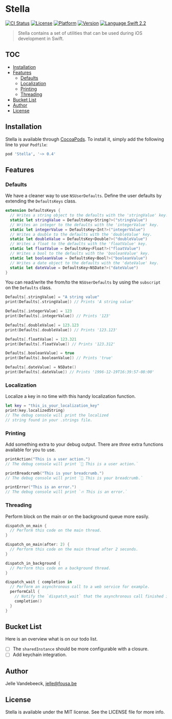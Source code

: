 # Stella

[![CI Status](http://img.shields.io/travis/icapps/ios-stella.svg?style=flat)](https://travis-ci.org/icapps/ios-stella)
[![License](https://img.shields.io/cocoapods/l/Stella.svg?style=flat)](http://cocoapods.org/pods/Stella)
[![Platform](https://img.shields.io/cocoapods/p/Stella.svg?style=flat)](http://cocoapods.org/pods/Stella)
[![Version](https://img.shields.io/cocoapods/v/Stella.svg?style=flat)](http://cocoapods.org/pods/Stella)
[![Language Swift 2.2](https://img.shields.io/badge/Language-Swift%202.2-orange.svg?style=flat)](https://swift.org)

> Stella contains a set of utilities that can be used during iOS development in Swift.

## TOC

- [Installation](#installation)
- [Features](#features)
  - [Defaults](#defaults)
  - [Localization](#localization)
  - [Printing](#printing)
  - [Threading](#threading)
- [Bucket List](#bucket-list)
- [Author](#author)
- [License](#license)

## Installation

Stella is available through [CocoaPods](http://cocoapods.org). To install it, simply add the following line to your `Podfile`:

```ruby
pod 'Stella', '~> 0.4'
```

## Features

### Defaults

We have a cleaner way to use `NSUserDefaults`. Define the user defaults by extending the `DefaultsKeys` class.

```swift
extension DefaultsKeys {
  // Writes a string object to the defaults with the 'stringValue' key.
  static let stringValue = DefaultsKey<String?>("stringValue")
  // Writes an integer to the defaults with the 'integerValue' key.
  static let integerValue = DefaultsKey<Int?>("integerValue")
  // Writes a double to the defaults with the 'doubleValue' key.
  static let doubleValue = DefaultsKey<Double?>("doubleValue")
  // Writes a float to the defaults with the 'floatValue' key.
  static let floatValue = DefaultsKey<Float?>("floatValue")
  // Writes a bool to the defaults with the 'booleanValue' key.
  static let booleanValue = DefaultsKey<Bool?>("booleanValue")
  // Writes a date object to the defaults with the 'dateValue' key.
  static let dateValue = DefaultsKey<NSDate?>("dateValue")
}
```

You can read/write the from/to the `NSUserDefaults` by using the `subscript` on the `Defaults` class.

```swift
Defaults[.stringValue] = "A string value"
print(Defaults[.stringValue]) // Prints 'A string value'

Defaults[.integerValue] = 123
print(Defaults[.integerValue]) // Prints '123'

Defaults[.doubleValue] = 123.123
print(Defaults[.doubleValue]) // Prints '123.123'

Defaults[.floatValue] = 123.321
print(Defaults[.floatValue]) // Prints '123.312'

Defaults[.booleanValue] = true
print(Defaults[.booleanValue]) // Prints 'true'

Defaults[.dateValue] = NSDate()
print(Defaults[.dateValue]) // Prints '1996-12-19T16:39:57-08:00'
```

### Localization

Localize a key in no time with this handy localization function.

```swift
let key = "this_is_your_localization_key"
print(key.localizedString)
// The debug console will print the localized
// string found in your .strings file.
```

### Printing

Add something extra to your debug output. There are *three* extra functions available for you to use.

```swift
printAction("This is a user action.")
// The debug console will print `🎯 This is a user action.`

printBreadcrumb("This is your breadcrumb.")
// The debug console will print `🍞 This is your breadcrumb.`

printError("This is an error.")
// The debug console will print `🔥 This is an error.`
```

### Threading

Perform block on the main or on the background queue more easily.

```swift
dispatch_on_main {
  // Perform this code on the main thread.
}

dispatch_on_main(after: 2) {
  // Perform this code on the main thread after 2 seconds.
}

dispatch_in_background {
  // Perform this code on a background thread.
}

dispatch_wait { completion in
  // Perform an asynchronous call to a web service for example.
  performCall {
    // Notify the `dispatch_wait` that the asynchronous call finished it's execution.
    completion()
  }
}
```

## Bucket List

Here is an overview what is on our todo list.

- [ ] The `sharedInstance` should be more configurable with a closure.
- [ ] Add keychain integration.

## Author

Jelle Vandebeeck, jelle@fousa.be

## License

Stella is available under the MIT license. See the LICENSE file for more info.
